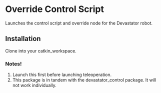 # Override Control Script

Launches the control script and override node for the Devastator robot. 

## Installation
Clone into your catkin_workspace.

### Notes!
1. Launch this first before launching teleoperation.
2. This package is in tandem with the devastator_control package. It will not work individually.
